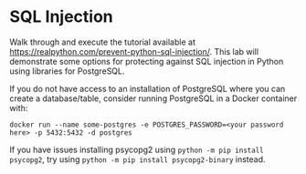# SQL Injection

Walk through and execute the tutorial available at https://realpython.com/prevent-python-sql-injection/. This lab will demonstrate some options for protecting against SQL injection in Python using libraries for PostgreSQL.

If you do not have access to an installation of PostgreSQL where you can create a database/table, consider running PostgreSQL in a Docker container with:

`docker run --name some-postgres -e POSTGRES_PASSWORD=<your password here> -p 5432:5432 -d postgres`

If you have issues installing psycopg2 using `python -m pip install psycopg2`, try using `python -m pip install psycopg2-binary` instead.